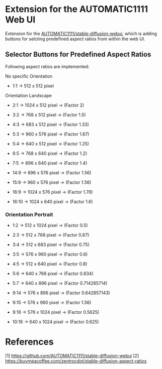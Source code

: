 # Extension for the AUTOMATIC1111 Web UI

Extension for the [AUTOMATIC1111/stable-diffusion-webui](https://github.com/AUTOMATIC1111/stable-diffusion-webui), which is adding buttons for selcting predefined aspect ratios from within the web UI.

## Selector Buttons for Predefined Aspect Ratios

Following aspect ratios are implemented:

No specific Orientation

* 1:1 → 512 x 512 pixel

Orientation Landscape

* 2:1 → 1024 x 512 pixel → (Factor 2) 

* 3:2 → 768 x 512 pixel → (Factor 1.5)

* 4:3 → 683 x 512 pixel → (Factor 1.33)

* 5:3 → 960 x 576 pixel → (Factor 1.67) 

* 5:4 → 640 x 512 pixel → (Factor 1.25) 

* 6:5 → 768 x 640 pixel → (Factor 1.2) 

* 7:5 → 896 x 640 pixel → (Factor 1.4) 

* 14:9 → 896 x 576 pixel → (Factor 1.56) 

* 15:9 → 960 x 576 pixel → (Factor 1.56) 

* 16:9 → 1024 x 576 pixel → (Factor 1.78)

* 16:10 → 1024 x 640 pixel → (Factor 1.6) 

### Orientation Portrait

* 1:2 → 512 x 1024 pixel → (Factor 0.5) 

* 2:3 → 512 x 768 pixel → (Factor 0.67)

* 3:4 → 512 x 683 pixel → (Factor 0.75)

* 3:5 → 576 x 960 pixel → (Factor 0.6) 

* 4:5 → 512 x 640 pixel → (Factor 0.8) 

* 5:6 → 640 x 768 pixel → (Factor 0.834) 

* 5:7 → 640 x 896 pixel → (Factor 0.714285714) 

* 9:14 → 576 x 896 pixel → (Factor 0.642857143)

* 9:15 → 576 x 960 pixel → (Factor 1.56)

* 9:16 → 576 x 1024 pixel → (Factor 0.5625)

* 10:16 → 640 x 1024 pixel → (Factor 0.625)

# References
[1] https://github.com/AUTOMATIC1111/stable-diffusion-webui
[2] https://buymeacoffee.com/zentrocdot/stable-diffusion-aspect-ratios



